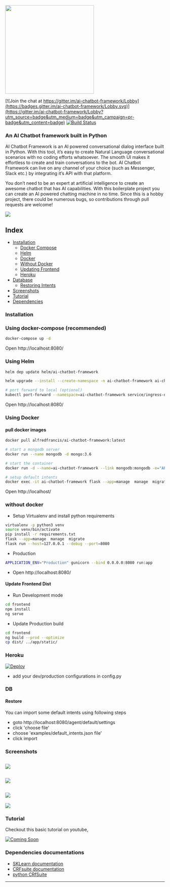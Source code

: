 <img src="https://i.ibb.co/vLR1wpG/logo.png" width="280"/>

[![Join the chat at https://gitter.im/ai-chatbot-framework/Lobby](https://badges.gitter.im/ai-chatbot-framework/Lobby.svg)](https://gitter.im/ai-chatbot-framework/Lobby?utm_source=badge&utm_medium=badge&utm_campaign=pr-badge&utm_content=badge) [![Build Status](https://travis-ci.com/alfredfrancis/ai-chatbot-framework.svg?branch=master)](https://travis-ci.com/alfredfrancis/ai-chatbot-framework.svg?branch=master)



### An AI Chatbot framework built in Python

AI Chatbot Framework is an AI powered conversational dialog interface built in Python. With this tool, it’s easy to create Natural Language conversational scenarios with no coding efforts whatsoever. The smooth UI makes it effortless to create and train conversations to the bot. AI Chatbot Framework can live on any channel of your choice (such as Messenger, Slack etc.) by integrating it’s API with that platform.

You don’t need to be an expert at artificial intelligence to create an awesome chatbot that has AI capabilities. With this boilerplate project you can create an AI powered chatting machine in no time. Since this is a hobby project, there could be numerous bugs, so contributions through pull requests are welcome!

![](https://image.ibb.co/eMJ9Wx/Screen_Shot_2018_04_28_at_1_45_28_PM.png)

[//]: # (add an index)

## Index

* [Installation](#installation)
  * [Docker Compose](#using-docker-compose)
  * [Helm](#using-helm)
  * [Docker](#using-docker)
  * [Without Docker](#without-docker)
  * [Updating Frontend](#update-frontend-dist)
  * [Heroku](#heroku)
* [Database](#db)
  * [Restoring Intents](#restore)
* [Screenshots](#screenshots)
* [Tutorial](#tutorial)
* [Dependencies](#dependencies-documentations)

### Installation

### Using docker-compose (recommended)
```sh
docker-compose up -d
```

Open http://localhost:8080/

### Using Helm

```sh
helm dep update helm/ai-chatbot-framework

helm upgrade --install --create-namespace -n ai-chatbot-framework ai-chatbot-framework helm/ai-chatbot-framework

# port forward to local (optional)
kubectl port-forward --namespace=ai-chatbot-framework service/ingress-nginx-controller 8080:80
```

Open http://localhost:8080/

### Using Docker


#### pull docker images

```sh
docker pull alfredfrancis/ai-chatbot-framework:latest

# start a mongodb server
docker run --name mongodb -d mongo:3.6

# start the container
docker run -d --name=ai-chatbot-framework --link mongodb:mongodb -e="APPLICATION_ENV=Production" alfredfrancis/ai-chatbot-framework:latest

# setup default intents
docker exec -it ai-chatbot-framework flask --app=manage  manage  migrate 
```

Open http://localhost/

### without docker

* Setup Virtualenv and install python requirements
```sh
virtualenv -p python3 venv
source venv/bin/activate
pip install -r requirements.txt
flask --app=manage  manage  migrate 
flask run --host=127.0.0.1 --debug --port=8080
```
* Production
```sh
APPLICATION_ENV="Production" gunicorn --bind 0.0.0.0:8080 run:app
```
* Open http://localhost:8080/

#### Update Frontend Dist
* Run Development mode
```sh
cd frontend
npm install
ng serve
```
* Update Production build
```sh
cd frontend
ng build --prod --optimize
cp dist/ ../app/static/
```

### Heroku
[![Deploy](https://www.herokucdn.com/deploy/button.png)](https://heroku.com/deploy)

* add your dev/production configurations in config.py

### DB

#### Restore
You can import some default intents using following steps

- goto http://localhost:8080/agent/default/settings
- click 'choose file'
- choose 'examples/default_intents.json file'
- click import

### Screenshots

![](https://image.ibb.co/i9ReWx/Screen_Shot_2018_04_28_at_1_38_15_PM.png)
---
![](https://image.ibb.co/ivXKWx/Screen_Shot_2018_04_28_at_1_38_36_PM.png)
---
![](https://image.ibb.co/nf9Bdc/Screen_Shot_2018_04_28_at_1_38_57_PM.png)
---
![](https://image.ibb.co/b4q1dc/Screen_Shot_2018_04_28_at_1_43_06_PM.png)

### Tutorial

Checkout this basic tutorial on youtube,

[![Coming Soon](https://www.wpcc.edu/wp-content/uploads/2021/04/YouTube-Stream-Coming-Soon.jpg)](https://www.youtube.com/watch?v=S1Fj7WinaBA)
 
 ### Dependencies documentations
* [SKLearn documentation](http://scikit-learn.org/)
* [CRFsuite documentation](http://www.chokkan.org/software/crfsuite/)
* [python CRfSuite](https://python-crfsuite.readthedocs.io/en/latest/)

<hr></hr>
